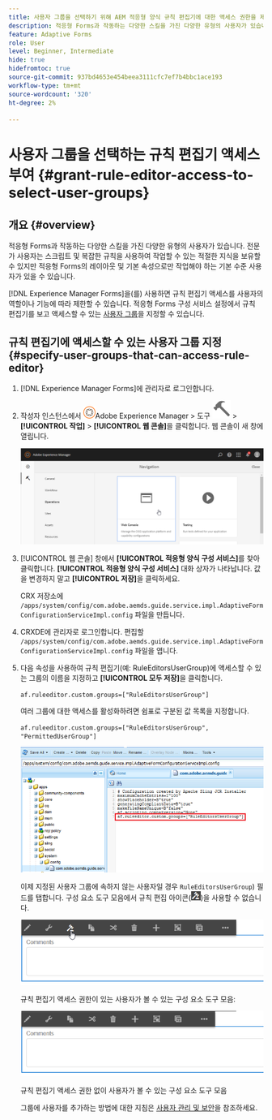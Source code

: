 ```yaml
---
title: 사용자 그룹을 선택하기 위해 AEM 적응형 양식 규칙 편집기에 대한 액세스 권한을 제공하는 방법은 무엇입니까?
description: 적응형 Forms과 작동하는 다양한 스킬을 가진 다양한 유형의 사용자가 있습니다. 역할 또는 기능에 따라 규칙 편집기 액세스를 사용자에게 제한하는 방법에 대해 알아봅니다.
feature: Adaptive Forms
role: User
level: Beginner, Intermediate
hide: true
hidefromtoc: true
source-git-commit: 937bd4653e454beea3111cfc7ef7b4bbc1ace193
workflow-type: tm+mt
source-wordcount: '320'
ht-degree: 2%

---
```



# 사용자 그룹을 선택하는 규칙 편집기 액세스 부여 {#grant-rule-editor-access-to-select-user-groups}

## 개요 {#overview}

적응형 Forms과 작동하는 다양한 스킬을 가진 다양한 유형의 사용자가 있습니다. 전문가 사용자는 스크립트 및 복잡한 규칙을 사용하여 작업할 수 있는 적절한 지식을 보유할 수 있지만 적응형 Forms의 레이아웃 및 기본 속성으로만 작업해야 하는 기본 수준 사용자가 있을 수 있습니다.

[!DNL Experience Manager Forms]을(를) 사용하면 규칙 편집기 액세스를 사용자의 역할이나 기능에 따라 제한할 수 있습니다. 적응형 Forms 구성 서비스 설정에서 규칙 편집기를 보고 액세스할 수 있는 [사용자 그룹](forms-groups-privileges-tasks.md)을 지정할 수 있습니다.

## 규칙 편집기에 액세스할 수 있는 사용자 그룹 지정 {#specify-user-groups-that-can-access-rule-editor}

1. [!DNL Experience Manager Forms]에 관리자로 로그인합니다.
1. 작성자 인스턴스에서 ![Adobe Experience Manager](assets/adobeexperiencemanager.png)Adobe Experience Manager > 도구 ![hammer](assets/hammer-icon.svg) > **[!UICONTROL 작업]** > **[!UICONTROL 웹 콘솔]**&#x200B;을 클릭합니다. 웹 콘솔이 새 창에 열립니다.

   ![1-2](assets/1-2.png)

1. [!UICONTROL 웹 콘솔] 창에서 **[!UICONTROL 적응형 양식 구성 서비스]**&#x200B;를 찾아 클릭합니다. **[!UICONTROL 적응형 양식 구성 서비스]** 대화 상자가 나타납니다. 값을 변경하지 말고 **[!UICONTROL 저장]**&#x200B;을 클릭하세요.

   CRX 저장소에 `/apps/system/config/com.adobe.aemds.guide.service.impl.AdaptiveFormConfigurationServiceImpl.config` 파일을 만듭니다.

1. CRXDE에 관리자로 로그인합니다. 편집할 `/apps/system/config/com.adobe.aemds.guide.service.impl.AdaptiveFormConfigurationServiceImpl.config` 파일을 엽니다.
1. 다음 속성을 사용하여 규칙 편집기(예: RuleEditorsUserGroup)에 액세스할 수 있는 그룹의 이름을 지정하고 **[!UICONTROL 모두 저장]**&#x200B;을 클릭합니다.

   `af.ruleeditor.custom.groups=["RuleEditorsUserGroup"]`

   여러 그룹에 대한 액세스를 활성화하려면 쉼표로 구분된 값 목록을 지정합니다.

   `af.ruleeditor.custom.groups=["RuleEditorsUserGroup", "PermittedUserGroup"]`

   ![사용자 만들기](assets/create_user_new.png)

   이제 지정된 사용자 그룹에 속하지 않는 사용자일 경우    `RuleEditorsUserGroup`) 필드를 탭합니다. 구성 요소 도구 모음에서 규칙 편집 아이콘(![edit-rules1](assets/edit-rules1.png))을 사용할 수 없습니다.

   ![componentstoolbarwithre](assets/componentstoolbarwithre.png)

   규칙 편집기 액세스 권한이 있는 사용자가 볼 수 있는 구성 요소 도구 모음:

   ![componentstoolbarwithouter](assets/componentstoolbarwithoutre.png)

   규칙 편집기 액세스 권한 없이 사용자가 볼 수 있는 구성 요소 도구 모음

   그룹에 사용자를 추가하는 방법에 대한 지침은 [사용자 관리 및 보안](https://experienceleague.adobe.com/docs/experience-manager-65/administering/security/security.html)을 참조하세요.

